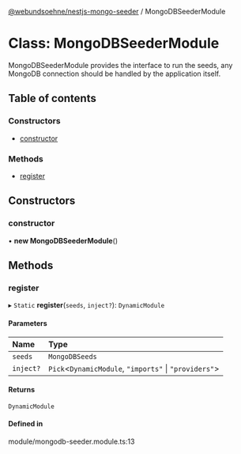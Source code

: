 [@webundsoehne/nestjs-mongo-seeder](../README.md) / MongoDBSeederModule

# Class: MongoDBSeederModule

MongoDBSeederModule provides the interface to run the seeds, any MongoDB connection should be handled by the application itself.

## Table of contents

### Constructors

- [constructor](MongoDBSeederModule.md#constructor)

### Methods

- [register](MongoDBSeederModule.md#register)

## Constructors

### constructor

• **new MongoDBSeederModule**()

## Methods

### register

▸ `Static` **register**(`seeds`, `inject?`): `DynamicModule`

#### Parameters

| Name | Type |
| :------ | :------ |
| `seeds` | `MongoDBSeeds` |
| `inject?` | `Pick`<`DynamicModule`, ``"imports"`` \| ``"providers"``\> |

#### Returns

`DynamicModule`

#### Defined in

module/mongodb-seeder.module.ts:13
